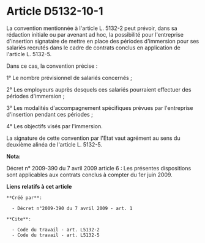 # Article D5132-10-1

La convention mentionnée à l'article L. 5132-2 peut prévoir, dans sa rédaction initiale ou par avenant ad hoc, la possibilité
pour l'entreprise d'insertion signataire de mettre en place des périodes d'immersion pour ses salariés recrutés dans le cadre
de contrats conclus en application de l'article L. 5132-5. 

Dans ce cas, la convention précise : 

1° Le nombre prévisionnel de salariés concernés ; 

2° Les employeurs auprès desquels ces salariés pourraient effectuer des périodes d'immersion ; 

3° Les modalités d'accompagnement spécifiques prévues par l'entreprise d'insertion pendant ces périodes ; 

4° Les objectifs visés par l'immersion. 

La signature de cette convention par l'Etat vaut agrément au sens du deuxième alinéa de l'article L. 5132-5.

**Nota:**

Décret n° 2009-390 du 7 avril 2009 article 6 : Les présentes dispositions sont applicables aux contrats conclus à compter du
1er juin 2009.

**Liens relatifs à cet article**

	**Créé par**:

	  - Décret n°2009-390 du 7 avril 2009 - art. 1

	**Cite**:

	  - Code du travail - art. L5132-2
	  - Code du travail - art. L5132-5

